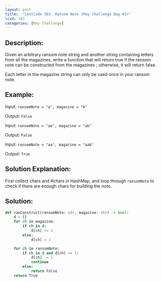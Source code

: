 ```yaml
---
layout: post
title:  "LeetCode 383. Ransom Note (May Challenge Day #3)" 
lcid: 383
categories: [May Challenge]
---
```

## Description:
Given an arbitrary ransom note string and another string containing letters from all the magazines, write a function that will return true if the ransom note can be constructed from the magazines ; otherwise, it will return false.

Each letter in the magazine string can only be used once in your ransom note.

## Example:
Input: `ransomNote = "a", magazine = "b"`

Output: `False`

Input: `ransomNote = "aa", magazine = "ab"`

Output: `False`

Input: `ransomNote = "aa", magazine = "aab"`

Output: `True`

## Solution Explanation:
First collect chars and #chars in HashMap, and loop through `ransomNote` to check if there are enough chars for building the note.

## Solution:

```python
def canConstruct(ransomNote: str, magazine: str) -> bool:
    d = {}
    for ch in magazine:
        if ch in d:
            d[ch] += 1
        else:
            d[ch] = 1

    for ch in ransomNote:
        if ch in d and d[ch] >= 1:
            d[ch] -= 1
            continue
        else:
            return False
    return True
```

